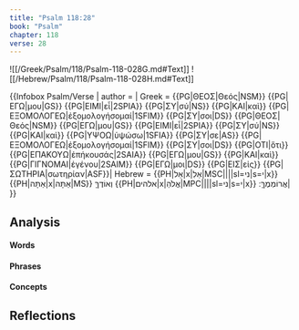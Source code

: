 ```yaml
---
title: "Psalm 118:28"
book: "Psalm"
chapter: 118
verse: 28
---
```

![[/Greek/Psalm/118/Psalm-118-028G.md#Text]]
![[/Hebrew/Psalm/118/Psalm-118-028H.md#Text]]

{{Infobox Psalm/Verse |
  author =  |
  Greek = {{PG|ΘΕΟΣ|Θεός|NSM}} {{PG|ΕΓΩ|μου|GS}} {{PG|ΕΙΜΙ|εἶ|2SPIA}} {{PG|ΣΥ|σύ|NS}} {{PG|ΚΑΙ|καὶ}} {{PG|ΕΞΟΜΟΛΟΓΕΩ|ἐξομολογήσομαί|1SFIM}} {{PG|ΣΥ|σοι|DS}} {{PG|ΘΕΟΣ|Θεός|NSM}} {{PG|ΕΓΩ|μου|GS}} {{PG|ΕΙΜΙ|εἶ|2SPIA}} {{PG|ΣΥ|σύ|NS}} {{PG|ΚΑΙ|καὶ}} {{PG|ΥΨΟΩ|ὑψώσω|1SFIA}} {{PG|ΣΥ|σε|AS}} {{PG|ΕΞΟΜΟΛΟΓΕΩ|ἐξομολογήσομαί|1SFIM}} {{PG|ΣΥ|σοι|DS}} {{PG|ΟΤΙ|ὅτι}} {{PG|ΕΠΑΚΟΥΩ|ἐπήκουσάς|2SAIA}} {{PG|ΕΓΩ|μου|GS}} {{PG|ΚΑΙ|καὶ}} {{PG|ΓΙΓΝΟΜΑΙ|ἐγένου|2SAIM}} {{PG|ΕΓΩ|μοι|DS}} {{PG|ΕΙΣ|εἰς}} {{PG|ΣΩΤΗΡΙΑ|σωτηρίαν|ASF}}|
  Hebrew = {{PH|אֵל|x|אֵלִ|MSC||||sl=ני|s=י|x}} {{PH|אַתָּה|x|אַתָּה|MS}}
וְאוֹדֶךָּ
{{PH|אלהים|x|אֱלֹהַ|MPC||||sl=ני|s=י|x}}
אֲרוֹמְמֶךָּ
׃|
}}

## Analysis

#### Words

#### Phrases

#### Concepts

## Reflections
